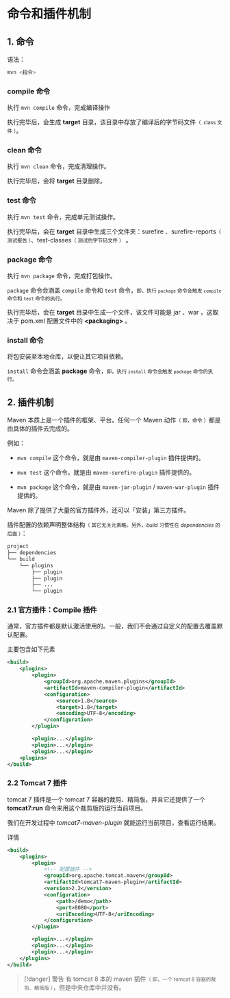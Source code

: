 # 命令和插件机制

## 1. 命令

语法：

```bash
mvn <指令>
```

### compile 命令

执行 `mvn compile` 命令，完成编译操作
  
执行完毕后，会生成 **target** 目录，该目录中存放了编译后的字节码文件<small>（ .class 文件 ）</small>。

### clean 命令

执行 `mvn clean` 命令，完成清理操作。

执行完毕后，会将 **target** 目录删除。


### test 命令 

执行 `mvn test` 命令，完成单元测试操作。

执行完毕后，会在 **target** 目录中生成三个文件夹：surefire 、surefire-reports<small>（ 测试报告 ）</small>、test-classes<small>（ 测试的字节码文件 ）</small> 。


### package 命令

执行 `mvn package` 命令，完成打包操作。
  
`package` 命令会涵盖 `compile` 命令和 `test` 命令，<small>即，执行 `package` 命令会触发 `compile` 命令和 `test` 命令的执行。</small>
  
执行完毕后，会在 **target** 目录中生成一个文件，该文件可能是 jar 、war ，这取决于 pom.xml 配置文件中的 **\<packaging>** 。

### install 命令

将包安装至本地仓库，以便让其它项目依赖。

`install` 命令会涵盖 **package** 命令，<small>即，执行 `install` 命令会触发 `package` 命令的执行。</small>

## 2. 插件机制

Maven 本质上是一个插件的框架、平台。任何一个 Maven 动作<small>（ 即，命令 ）</small>都是由具体的插件去完成的。

例如：

- `mvn compile` 这个命令，就是由 `maven-compiler-plugin` 插件提供的。

- `mvn test` 这个命令，就是由 `maven-surefire-plugin` 插件提供的。

- `mvn package` 这个命令，就是由 `maven-jar-plugin` / `maven-war-plugin` 插件提供的。

Maven 除了提供了大量的官方插件外，还可以「安装」第三方插件。

插件配置的依赖声明整体结构<small>（ 其它无关元素略。另外，*build* 习惯性在 *dependencies* 的后面 ）</small>：

```xml
project 
├── dependencies
└── build
    └── plugins
        ├── plugin
        ├── plugin
        ├── ...
        └── plugin
```


### 2.1 官方插件：Compile 插件

通常，官方插件都是默认激活使用的。一般，我们不会通过自定义的配置去覆盖默认配置。

主要包含如下元素

```xml
<build>
    <plugins>
        <plugin>
            <groupId>org.apache.maven.plugins</groupId>
            <artifactId>maven-compiler-plugin</artifactId>
            <configuration>
                <source>1.8</source>
                <target>1.8</target>
                <encoding>UTF-8</encoding>
            </configuration>
        </plugin>

        <plugin>...</plugin>
        <plugin>...</plugin>
        <plugin>...</plugin>
    <plugins>
</build>
```



### 2.2 Tomcat 7 插件

tomcat 7 插件是一个 tomcat 7 容器的裁剪、精简版，并且它还提供了一个 **tomcat7:run** 命令来用这个裁剪版的运行当前项目。

我们在开发过程中 *tomcat7-maven-plugin* 就能运行当前项目，查看运行结果。

详情

```xml
<build>
    <plugins>
        <plugin>
            <!-- 配置插件 -->
            <groupId>org.apache.tomcat.maven</groupId>
            <artifactId>tomcat7-maven-plugin</artifactId>
            <version>2.2</version>
            <configuration>
                <path>/demo</path>
                <port>8080</port>
                <uriEncoding>UTF-8</uriEncoding>
            </configuration>
        </plugin>

        <plugin>...</plugin>
        <plugin>...</plugin>
        <plugin>...</plugin>
    </plugins>
</build>
```


> [!danger] 警告
> 有 tomcat 8 本的 maven 插件<small>（ 即，一个 tomcat 8 容器的裁剪、精简版 ）</small>，但是中央仓库中并没有。

